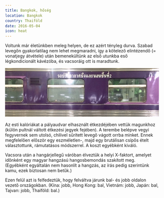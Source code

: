 ```yaml
---
title: Bangkok, hőség
location: Bangkok
country: Thaiföld
date: 2016-05-04
icon: heat
---
```


Voltunk már életünkben meleg helyen, de ez azért tényleg durva. Szabad levegőn gyakorlatilag nem lehet megmaradni, így a kötelező elintézendő (= vonatjegy átvétele) után bemenekültünk az első utunkba eső légkondicionált kávézóba, és vacsoráig ott is maradtunk.

![egy thai vonat](../../img/thai_vonat.jpg)

Az esti kalóriákat a pályaudvar elhasznált étkezdéjében vettük magunkhoz (külön pultnál váltott étkezési jegyek fejében). A terembe belépve vegyi fegyvernek sem utolsó, chilivel sűrített levegő vágott orrba minket. Ennek megfelelően először egy eszméletlen-, majd egy brutálisan csípős ételt választottunk, rámutatásos módszerrel. A koszt egyébként kiváló.

Vacsora után a hangárjellegű váróban élveztük a helyi X-faktort, amelyet időnként egy magyar hangzású hangosbemondás szakított meg. (Egyébként egyáltalán nem hasonlít a hangzás, az írás pedig szerintünk kamu, ezek biztosan nem betűk.)

Ezen felül azt is felfedeztük, hogy felváltva járunk bal- és jobb oldalon vezető országokban. (Kína: jobb, Hong Kong: bal, Vietnám: jobb, Japán: bal, Tajvan: jobb, Thaiföld: bal.)
